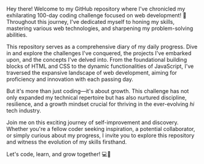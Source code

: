 Hey there! Welcome to my GitHub repository where I've chronicled my exhilarating 100-day coding challenge focused on web development! 🎉 Throughout this journey, I've dedicated myself to honing my skills, mastering various web technologies, and sharpening my problem-solving abilities.

This repository serves as a comprehensive diary of my daily progress. Dive in and explore the challenges I've conquered, the projects I've embarked upon, and the concepts I've delved into. From the foundational building blocks of HTML and CSS to the dynamic functionalities of JavaScript, I've traversed the expansive landscape of web development, aiming for proficiency and innovation with each passing day.

But it's more than just coding—it's about growth. This challenge has not only expanded my technical repertoire but has also nurtured discipline, resilience, and a growth mindset crucial for thriving in the ever-evolving *hi* tech industry.

Join me on this exciting journey of self-improvement and discovery. Whether you're a fellow coder seeking inspiration, a potential collaborator, or simply curious about my progress, I invite you to explore this repository and witness the evolution of my skills firsthand.

Let's code, learn, and grow together! 💻🌱
